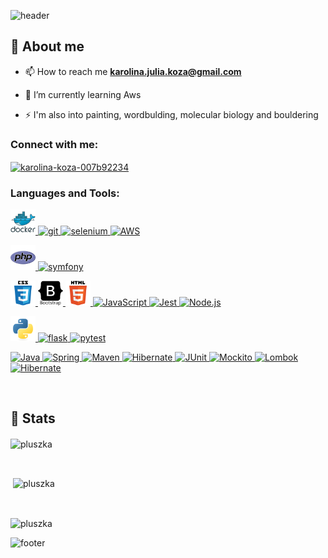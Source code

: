 ![header](https://capsule-render.vercel.app/api?type=waving&color=gradient&customColorList=8&height=400&section=header&text=Hi%20👋,%20I'm%20Karolina%20Koza%20&fontSize=50&animation=fadeIn&fontAlignY=30&desc=A%20junior%20developer%20from%20Poland&descAlignY=50)

 <h2>🍰 About me</h2>

- 📫 How to reach me **karolina.julia.koza@gmail.com**

- 🌱 I’m currently learning Aws

- ⚡ I'm also into painting, wordbulding, molecular biology and bouldering

<h3 align="left">Connect with me:</h3>
<p align="left">
<a href="https://linkedin.com/in/karolina-koza-007b92234" target="blank"><img align="center" src="https://raw.githubusercontent.com/rahuldkjain/github-profile-readme-generator/master/src/images/icons/Social/linked-in-alt.svg" alt="karolina-koza-007b92234" height="30" width="40" /></a>
</p>

<h3 align="left">Languages and Tools:</h3>
<p align="left">
<a href="https://www.docker.com/" target="_blank" rel="noreferrer"> <img src="https://raw.githubusercontent.com/devicons/devicon/master/icons/docker/docker-original-wordmark.svg" alt="docker" width="40" height="40"/> </a>
<a href="https://git-scm.com/" target="_blank" rel="noreferrer"> <img src="https://www.vectorlogo.zone/logos/git-scm/git-scm-icon.svg" alt="git" width="40" height="40"/> </a>
<a href="https://www.selenium.dev" target="_blank" rel="noreferrer"> <img src="https://raw.githubusercontent.com/detain/svg-logos/780f25886640cef088af994181646db2f6b1a3f8/svg/selenium-logo.svg" alt="selenium" width="40" height="40"/> </a>
<a href="https://aws.amazon.com" target="_blank" rel="noreferrer"> <img src="https://user-images.githubusercontent.com/25181517/183896132-54262f2e-6d98-41e3-8888-e40ab5a17326.png" alt="AWS" width="40" height="40"/> </a>
 
<a href="https://www.php.net" target="_blank" rel="noreferrer"> <img src="https://raw.githubusercontent.com/devicons/devicon/master/icons/php/php-original.svg" alt="php" width="40" height="40"/> </a> 
<a href="https://symfony.com" target="_blank" rel="noreferrer"> <img src="https://symfony.com/logos/symfony_black_03.svg" alt="symfony" width="40" height="40"/> </a> 

<a href="https://www.w3schools.com/css/" target="_blank" rel="noreferrer"> <img src="https://raw.githubusercontent.com/devicons/devicon/master/icons/css3/css3-original-wordmark.svg" alt="css3" width="40" height="40"/> </a>
<a href="https://getbootstrap.com" target="_blank" rel="noreferrer"> <img src="https://raw.githubusercontent.com/devicons/devicon/master/icons/bootstrap/bootstrap-plain-wordmark.svg" alt="bootstrap" width="40" height="40"/> </a> 
<a href="https://www.w3.org/html/" target="_blank" rel="noreferrer"> <img src="https://raw.githubusercontent.com/devicons/devicon/master/icons/html5/html5-original-wordmark.svg" alt="html5" width="40" height="40"/> </a>
<a href="https://www.w3schools.com/js/" target="_blank" rel="noreferrer"> <img src="https://user-images.githubusercontent.com/25181517/117447155-6a868a00-af3d-11eb-9cfe-245df15c9f3f.png" alt="JavaScript" width="40" height="40"/> </a>
<a href="https://jestjs.io" target="_blank" rel="noreferrer"> <img src="https://user-images.githubusercontent.com/25181517/187955005-f4ca6f1a-e727-497b-b81b-93fb9726268e.png" alt="Jest" width="40" height="40"/> </a>
<a href="https://nodejs.org/en" target="_blank" rel="noreferrer"> <img src="https://user-images.githubusercontent.com/25181517/183568594-85e280a7-0d7e-4d1a-9028-c8c2209e073c.png" alt="Node.js" width="40" height="40"/> </a>

<a href="https://www.python.org" target="_blank" rel="noreferrer"> <img src="https://raw.githubusercontent.com/devicons/devicon/master/icons/python/python-original.svg" alt="python" width="40" height="40"/> </a> 
<a href="https://flask.palletsprojects.com/" target="_blank" rel="noreferrer"> <img src="https://www.vectorlogo.zone/logos/pocoo_flask/pocoo_flask-icon.svg" alt="flask" width="40" height="40"/> </a> 
<a href="https://docs.pytest.org" target="_blank" rel="noreferrer"> <img src="https://user-images.githubusercontent.com/25181517/184117132-9e89a93b-65fb-47c3-91e7-7d0f99e7c066.png" alt="pytest" width="40" height="40"/> </a>

<a href="https://www.java.com/en/" target="_blank" rel="noreferrer"> <img src="https://user-images.githubusercontent.com/25181517/117201156-9a724800-adec-11eb-9a9d-3cd0f67da4bc.png" alt="Java" width="40" height="40"/> </a>
<a href="https://spring.io" target="_blank" rel="noreferrer"> <img src="https://user-images.githubusercontent.com/25181517/117201470-f6d56780-adec-11eb-8f7c-e70e376cfd07.png" alt="Spring" width="40" height="40"/> </a>
<a href="https://maven.apache.org" target="_blank" rel="noreferrer"> <img src="https://user-images.githubusercontent.com/25181517/117207242-07d5a700-adf4-11eb-975e-be04e62b984b.png" alt="Maven" width="40" height="40"/> </a>
<a href="https://hibernate.org" target="_blank" rel="noreferrer"> <img src="https://user-images.githubusercontent.com/25181517/117207493-49665200-adf4-11eb-808e-a9c0fcc2a0a0.png" alt="Hibernate" width="40" height="40"/> </a>
<a href="https://junit.org/junit5/" target="_blank" rel="noreferrer"> <img src="https://user-images.githubusercontent.com/25181517/117533873-484d4480-afef-11eb-9fad-67c8605e3592.png" alt="JUnit" width="40" height="40"/> </a>
<a href="https://site.mockito.org" target="_blank" rel="noreferrer"> <img src="https://user-images.githubusercontent.com/25181517/183892181-ad32b69e-3603-418c-b8e7-99e976c2a784.png" alt="Mockito" width="40" height="40"/> </a>
<a href="https://projectlombok.org" target="_blank" rel="noreferrer"> <img src="https://user-images.githubusercontent.com/25181517/190229463-87fa862f-ccf0-48da-8023-940d287df610.png" alt="Lombok" width="40" height="40"/> </a>
<a href="https://hibernate.org" target="_blank" rel="noreferrer"> <img src="" alt="Hibernate" width="40" height="40"/> </a>



</p>
<br>
<h2>🚀 Stats</h2>

<p><img align="center" src="https://github-readme-stats.vercel.app/api/top-langs?username=pluszka&show_icons=true&locale=en&layout=compact" alt="pluszka" /></p>
<br>

<p>&nbsp;<img align="center" src="https://github-readme-stats.vercel.app/api?username=pluszka&show_icons=true&locale=en" alt="pluszka" /></p>
<br>

<p><img align="center" src="https://github-readme-streak-stats.herokuapp.com/?user=pluszka&" alt="pluszka" /></p>

![footer](https://capsule-render.vercel.app/api?type=waving&color=gradient&customColorList=8&height=200&section=footer&text=%20&fontSize=90)
